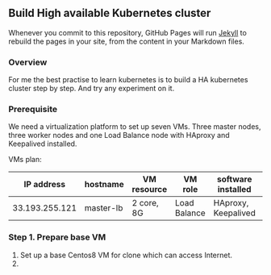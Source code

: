 ## Build High available Kubernetes cluster

Whenever you commit to this repository, GitHub Pages will run [Jekyll](https://jekyllrb.com/) to rebuild the pages in your site, from the content in your Markdown files.

### Overview

For me the best practise to learn kubernetes is to build a HA kubernetes cluster step by step. And try any experiment on it.

### Prerequisite

We need a virtualization platform to set up seven VMs. Three master nodes, three worker nodes and one Load Balance node with
HAproxy and Keepalived installed.

VMs plan:

| IP address | hostname | VM resource | VM role | software installed | OS installed |
| ---- | ---- | ---- | ---- | ---- | ---- |
| 33.193.255.121 | master-lb | 2 core, 8G | Load Balance | HAproxy, Keepalived | Centos8 |


### Step 1. Prepare base VM

1. Set up a base Centos8 VM for clone which can access Internet.
2. 
